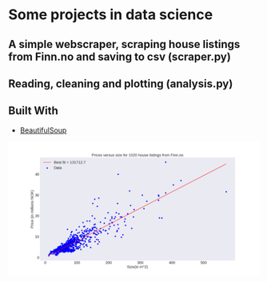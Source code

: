 # Some projects in data science

## A simple webscraper, scraping house listings from Finn.no and saving to csv (scraper.py)
## Reading, cleaning and plotting (analysis.py)

## Built With

- [BeautifulSoup](https://www.crummy.com/software/BeautifulSoup/bs4/doc/)

![screenshot](houses.png)
